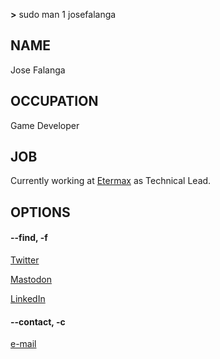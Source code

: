 __>__ sudo man 1 josefalanga

## NAME

Jose Falanga

## OCCUPATION

Game Developer

## JOB

Currently working at [Etermax](https://etermax.com/) as Technical Lead.

## OPTIONS

#### --find, -f

[Twitter](https://twitter.com/jose_falanga)

[Mastodon](https://mastodon.gamedev.place/@jose)

[LinkedIn](https://www.linkedin.com/in/jose-falanga/)

#### --contact, -c

[e-mail](mailto:jose.falanga@gmail.com)
